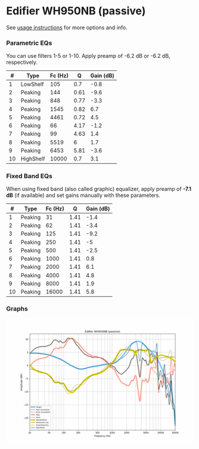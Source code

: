 # Edifier WH950NB (passive)
See [usage instructions](https://github.com/jaakkopasanen/AutoEq#usage) for more options and info.

### Parametric EQs
You can use filters 1-5 or 1-10. Apply preamp of -6.2 dB or -6.2 dB, respectively.

|   # | Type      |   Fc (Hz) |    Q |   Gain (dB) |
|-----|-----------|-----------|------|-------------|
|   1 | LowShelf  |       105 | 0.7  |        -0.8 |
|   2 | Peaking   |       144 | 0.61 |        -9.6 |
|   3 | Peaking   |       848 | 0.77 |        -3.3 |
|   4 | Peaking   |      1545 | 0.82 |         6.7 |
|   5 | Peaking   |      4461 | 0.72 |         4.5 |
|   6 | Peaking   |        66 | 4.17 |        -1.2 |
|   7 | Peaking   |        99 | 4.63 |         1.4 |
|   8 | Peaking   |      5519 | 6    |         1.7 |
|   9 | Peaking   |      6453 | 5.81 |        -3.6 |
|  10 | HighShelf |     10000 | 0.7  |         3.1 |

### Fixed Band EQs
When using fixed band (also called graphic) equalizer, apply preamp of **-7.1 dB** (if available) and set gains manually with these parameters.

|   # | Type    |   Fc (Hz) |    Q |   Gain (dB) |
|-----|---------|-----------|------|-------------|
|   1 | Peaking |        31 | 1.41 |        -1.4 |
|   2 | Peaking |        62 | 1.41 |        -3.4 |
|   3 | Peaking |       125 | 1.41 |        -9.2 |
|   4 | Peaking |       250 | 1.41 |        -5   |
|   5 | Peaking |       500 | 1.41 |        -2.5 |
|   6 | Peaking |      1000 | 1.41 |         0.8 |
|   7 | Peaking |      2000 | 1.41 |         6.1 |
|   8 | Peaking |      4000 | 1.41 |         4.8 |
|   9 | Peaking |      8000 | 1.41 |         1.9 |
|  10 | Peaking |     16000 | 1.41 |         5.8 |

### Graphs
![](./Edifier%20WH950NB%20(passive).png)
